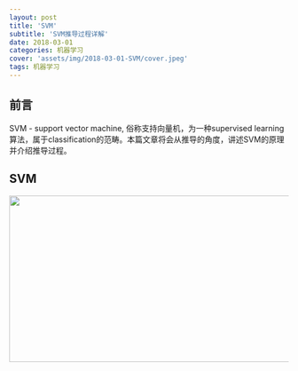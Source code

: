 ```yaml
---
layout: post
title: 'SVM'
subtitle: 'SVM推导过程详解'
date: 2018-03-01
categories: 机器学习
cover: 'assets/img/2018-03-01-SVM/cover.jpeg'
tags: 机器学习
---
```


## 前言

SVM - support vector machine, 俗称支持向量机，为一种supervised learning算法，属于classification的范畴。本篇文章将会从推导的角度，讲述SVM的原理并介绍推导过程。

## SVM
<img src="https://raw.githubusercontent.com/terrifyzhao/terrifyzhao.github.io/master/assets/img/2018-02-24-NLP%E6%A8%A1%E5%9E%8B/nlp2.jpg" width="880" height="300"/>

